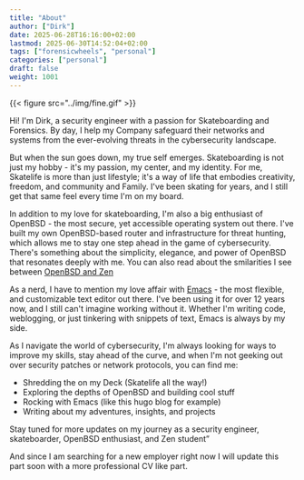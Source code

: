 ```yaml
---
title: "About"
author: ["Dirk"]
date: 2025-06-28T16:16:00+02:00
lastmod: 2025-06-30T14:52:04+02:00
tags: ["forensicwheels", "personal"]
categories: ["personal"]
draft: false
weight: 1001
---
```


{{< figure src="../img/fine.gif" >}}

Hi! I'm Dirk, a security engineer with a passion for Skateboarding and
Forensics. By day, I help my Company safeguard their networks
and systems from the ever-evolving threats in the cybersecurity
landscape.

But when the sun goes down, my true self emerges. Skateboarding is not
just my hobby - it's my passion, my center, and my identity. For me,
Skatelife is more than just lifestyle; it's a way of life that
embodies creativity, freedom, and community and Family. I've been
skating for years, and I still get that same feel every time
I'm on my board.

In addition to my love for skateboarding, I'm also a big enthusiast of
OpenBSD - the most secure, yet accessible operating system out there.
I've built my own OpenBSD-based router and infrastructure for threat
hunting, which allows me to stay one step ahead in the game of
cybersecurity. There's something about the simplicity, elegance, and
power of OpenBSD that resonates deeply with me. You can also read about
the smilarities I see between [OpenBSD and Zen](~/../openbsdzen)

As a nerd, I have to mention my love affair with [Emacs](https://www.gnu.org/software/emacs/) - the most flexible,
and customizable text editor out there. I've been using it for over 12 years
now, and I still can't imagine working without it. Whether I'm writing
code, weblogging, or just tinkering with snippets of text, Emacs is always
by my side.

As I navigate the world of cybersecurity, I'm always looking for ways to
improve my skills, stay ahead of the curve, and when I'm not geeking out
over security patches or network protocols, you can find me:

-   Shredding the on my Deck (Skatelife all the way!)
-   Exploring the depths of OpenBSD and building cool stuff
-   Rocking with Emacs (like this hugo blog for example)
-   Writing about my adventures, insights, and projects

Stay tuned for more updates on my journey as a security engineer,
skateboarder, OpenBSD enthusiast, and Zen student”

And since I am searching for a new employer right now I will update this part
soon with a more professional CV like part.


[//]: # "Exported with love from a post written in Org mode"
[//]: # "- https://github.com/kaushalmodi/ox-hugo"
